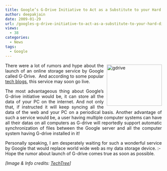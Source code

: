 ```yaml
---
title: Google’s G-Drive Initiative to Act as a Substitute to your Hard Disk!
author: deepakjain
date: 2009-01-29
url: /googles-g-drive-initiative-to-act-as-a-substitute-to-your-hard-disk/
views:
  - 38
categories:
  - News
tags:
  - Google
---
```

<p align="justify">
  <img class="wp-image-50454" style="border-top-width: 0px;border-left-width: 0px;border-bottom-width: 0px;margin: 5px 0px 0px 10px;border-right-width: 0px" height="133" alt="gdrive" src="http://cdn.devilsworkshop.org/files/2009/01/gdrive.jpg" width="177" align="right" border="0" /> There were a lot of rumors and hype about the launch of an online storage service by Google called G-Drive.&#160; And according to some popular <a href="http://www.techtree.com/India/News/Googles_GDrive_Could_Replace_your_Hard_Disk/551-98204-581.html" onclick="_gaq.push(['_trackEvent', 'outbound-article', 'http://www.techtree.com/India/News/Googles_GDrive_Could_Replace_your_Hard_Disk/551-98204-581.html', 'tech blogs']);" target="_blank">tech blogs</a>, this service may soon go live.
</p>

<p align="justify">
  The most advantageous thing about Google’s G-drive initiative would be, it can store all the data of your PC on the internet. And not only that, if instructed it will keep syncing all the data of the web and your PC on a periodical basis. Another advantage of such a service would be, a user having multiple computer systems can have all their datas on all computers as G-drive will reportedly support automatic synchronization of files between the Google server and all the computer system having G-drive installed in it!
</p>

<p align="justify">
  Personally speaking, I am desperately waiting for such a wonderful service by Google that would replace world wide web as my data storage device. <img src="http://devilsworkshop.org/wp-includes/images/smilies/simple-smile.png" alt=":-)" class="wp-smiley" style="height: 1em; max-height: 1em;" /> Hope the rumor about launch of G-drive comes true as soon as possible.
</p>

<p align="justify">
  <em>[Image & Info credits: </em><a href="http://www.techtree.com/India/News/Googles_GDrive_Could_Replace_your_Hard_Disk/551-98204-581.html" onclick="_gaq.push(['_trackEvent', 'outbound-article', 'http://www.techtree.com/India/News/Googles_GDrive_Could_Replace_your_Hard_Disk/551-98204-581.html', 'TechTree']);" target="_blank"><em>TechTree</em></a><em>]</em>
</p>
